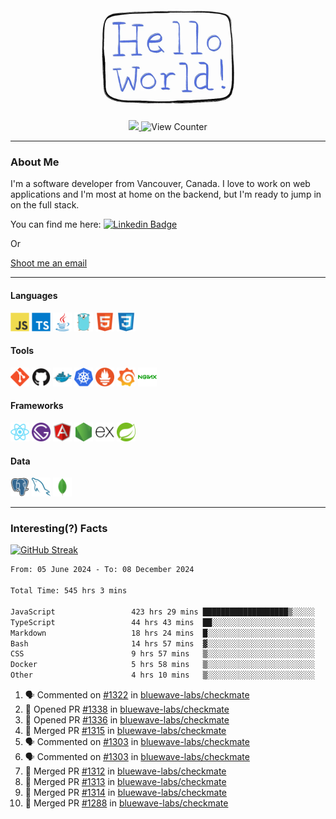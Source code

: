 <div align="center">
    <img src="./img/hello_world.webp" height="200px" width="">
    <div>
        <a href="https://www.linkedin.com/in/ajhollid">
            <img src="https://img.shields.io/badge/LinkedIn-blue"/>
        </a>
        <img src="https://komarev.com/ghpvc/?username=ajhollid&color=yellow" alt="View Counter">
    </div>
</div>

---

### About Me

I'm a software developer from Vancouver, Canada. I love to work on web applications and I'm most at home on the backend, but I'm ready to jump in on the full stack.

You can find me here: [![Linkedin Badge](https://img.shields.io/badge/-ajhollid-blue?style=flat&logo=Linkedin&logoColor=white)](https://www.linkedin.com/in/ajhollid)

Or

[Shoot me an email](mailto:ajhollid@gmail.com)

---

#### Languages

<div>
    <img src="./img/devicons/javascript-original.svg" width=30 height=30 alt="JavaScript">
    <img src="/img/devicons/typescript-original.svg" width=30 height=30 alt="TypeScript">
    <img src="./img/devicons/java-original.svg" width=30 height=30 alt="Java">
    <img src="./img/devicons/go-original.svg" width=30 height=30 alt="Golang">
    <img src="./img/devicons/html5-original.svg" width=30 height=30 alt="HTML 5">
    <img src="./img/devicons/css3-original.svg" width=30 height=30 alt="CSS 3">
</div>

#### Tools

<div>
    <img src="./img/devicons/git-original.svg" width=30 height=30 alt="Git">
    <img src="./img/devicons/github-original.svg" width=30 height=30 alt="Github">
    <img src="./img/devicons/docker-original.svg" width=30 
    height=30 alt="Docker">
    <img src="./img/devicons/kubernetes-original.svg" width=30 height=30 alt="K8">
    <img src="./img/devicons/prometheus-original.svg" width=30 height=30 alt="Prometheus">
    <img src="./img/devicons/grafana-original.svg" width=30 height=30 alt="Grafana">
    <img src="./img/devicons/nginx-original.svg" width=30 height=30 alt="Nginx">
</div>

#### Frameworks

<div>
    <img src="./img/devicons/react-original.svg" width=30 height=30 alt="React">
    <img src="./img/devicons/gatsby-original.svg" width=30 height=30 alt="Gatsby">
    <img src="./img/devicons/angularjs-original.svg" width=30 height=30 alt="AngularJS">
    <img src="./img/devicons/nodejs-original.svg" width=30 height=30 alt="NodeJS">
    <img src="./img/devicons/express-original.svg" width=30 height=30 alt="Express">
    <img src="./img/devicons/spring-original.svg" width=30 height=30 alt="Spring">
</div>

#### Data

<div>
    <img src="./img/devicons/postgresql-original.svg" width=30 height=30 alt="Postgresql">
    <img src="./img/devicons/mysql-original.svg" width=30 height=30 alt="Mysql">
    <img src="./img/devicons/mongodb-original.svg" width=30 height=30 alt="MongoDB">
</div>

---

### Interesting(?) Facts

[![GitHub Streak](http://github-readme-streak-stats.herokuapp.com?user=ajhollid)](https://git.io/streak-stats)

 <!--START_SECTION:waka-->

```txt
From: 05 June 2024 - To: 08 December 2024

Total Time: 545 hrs 3 mins

JavaScript                 423 hrs 29 mins ███████████████████▒░░░░░   77.11 %
TypeScript                 44 hrs 43 mins  ██░░░░░░░░░░░░░░░░░░░░░░░   08.14 %
Markdown                   18 hrs 24 mins  █░░░░░░░░░░░░░░░░░░░░░░░░   03.35 %
Bash                       14 hrs 57 mins  ▓░░░░░░░░░░░░░░░░░░░░░░░░   02.72 %
CSS                        9 hrs 57 mins   ▒░░░░░░░░░░░░░░░░░░░░░░░░   01.81 %
Docker                     5 hrs 58 mins   ▒░░░░░░░░░░░░░░░░░░░░░░░░   01.09 %
Other                      4 hrs 10 mins   ▒░░░░░░░░░░░░░░░░░░░░░░░░   00.76 %
```

<!--END_SECTION:waka-->


<!--START_SECTION:activity-->
1. 🗣 Commented on [#1322](https://github.com/bluewave-labs/checkmate/issues/1322#issuecomment-2531366536) in [bluewave-labs/checkmate](https://github.com/bluewave-labs/checkmate)
2. 💪 Opened PR [#1338](https://github.com/bluewave-labs/checkmate/pull/1338) in [bluewave-labs/checkmate](https://github.com/bluewave-labs/checkmate)
3. 💪 Opened PR [#1336](https://github.com/bluewave-labs/checkmate/pull/1336) in [bluewave-labs/checkmate](https://github.com/bluewave-labs/checkmate)
4. 🎉 Merged PR [#1315](https://github.com/bluewave-labs/checkmate/pull/1315) in [bluewave-labs/checkmate](https://github.com/bluewave-labs/checkmate)
5. 🗣 Commented on [#1303](https://github.com/bluewave-labs/checkmate/pull/1303#issuecomment-2530161089) in [bluewave-labs/checkmate](https://github.com/bluewave-labs/checkmate)
6. 🗣 Commented on [#1303](https://github.com/bluewave-labs/checkmate/pull/1303#issuecomment-2529903635) in [bluewave-labs/checkmate](https://github.com/bluewave-labs/checkmate)
7. 🎉 Merged PR [#1312](https://github.com/bluewave-labs/checkmate/pull/1312) in [bluewave-labs/checkmate](https://github.com/bluewave-labs/checkmate)
8. 🎉 Merged PR [#1313](https://github.com/bluewave-labs/checkmate/pull/1313) in [bluewave-labs/checkmate](https://github.com/bluewave-labs/checkmate)
9. 🎉 Merged PR [#1314](https://github.com/bluewave-labs/checkmate/pull/1314) in [bluewave-labs/checkmate](https://github.com/bluewave-labs/checkmate)
10. 🎉 Merged PR [#1288](https://github.com/bluewave-labs/checkmate/pull/1288) in [bluewave-labs/checkmate](https://github.com/bluewave-labs/checkmate)
<!--END_SECTION:activity-->
